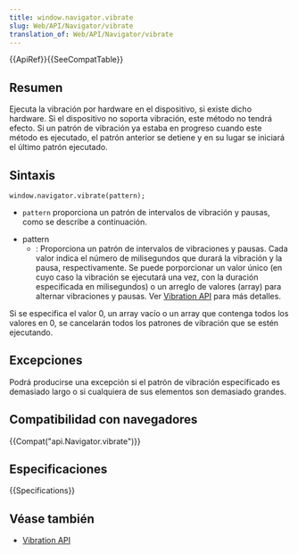 ```yaml
---
title: window.navigator.vibrate
slug: Web/API/Navigator/vibrate
translation_of: Web/API/Navigator/vibrate
---
```


{{ApiRef}}{{SeeCompatTable}}

## Resumen

Ejecuta la vibración por hardware en el dispositivo, si existe dicho hardware. Si el dispositivo no soporta vibración, este método no tendrá efecto. Si un patrón de vibración ya estaba en progreso cuando este método es ejecutado, el patrón anterior se detiene y en su lugar se iniciará el último patrón ejecutado.

## Sintaxis

```
window.navigator.vibrate(pattern);
```

- `pattern` proporciona un patrón de intervalos de vibración y pausas, como se describe a continuación.

<!---->

- pattern
  - : Proporciona un patrón de intervalos de vibraciones y pausas. Cada valor indica el número de milisegundos que durará la vibración y la pausa, respectivamente. Se puede porporcionar un valor único (en cuyo caso la vibración se ejecutará una vez, con la duración especificada en milisegundos) o un arreglo de valores (array) para alternar vibraciones y pausas. Ver [Vibration API](/es/docs/WebAPI/Vibration) para más detalles.

Si se especifica el valor 0, un array vacío o un array que contenga todos los valores en 0, se cancelarán todos los patrones de vibración que se estén ejecutando.

## Excepciones

Podrá producirse una excepción si el patrón de vibración especificado es demasiado largo o si cualquiera de sus elementos son demasiado grandes.

## Compatibilidad con navegadores

{{Compat("api.Navigator.vibrate")}}

## Especificaciones

{{Specifications}}

## Véase también

- [Vibration API](/es/docs/WebAPI/Vibration)

